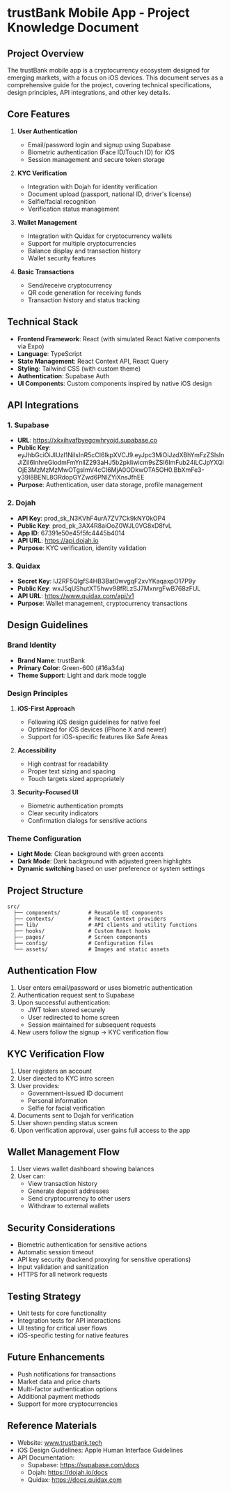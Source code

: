 
# trustBank Mobile App - Project Knowledge Document

## Project Overview
The trustBank mobile app is a cryptocurrency ecosystem designed for emerging markets, with a focus on iOS devices. This document serves as a comprehensive guide for the project, covering technical specifications, design principles, API integrations, and other key details.

## Core Features
1. **User Authentication**
   - Email/password login and signup using Supabase
   - Biometric authentication (Face ID/Touch ID) for iOS
   - Session management and secure token storage

2. **KYC Verification**
   - Integration with Dojah for identity verification
   - Document upload (passport, national ID, driver's license)
   - Selfie/facial recognition
   - Verification status management

3. **Wallet Management**
   - Integration with Quidax for cryptocurrency wallets
   - Support for multiple cryptocurrencies
   - Balance display and transaction history
   - Wallet security features

4. **Basic Transactions**
   - Send/receive cryptocurrency
   - QR code generation for receiving funds
   - Transaction history and status tracking

## Technical Stack
- **Frontend Framework**: React (with simulated React Native components via Expo)
- **Language**: TypeScript
- **State Management**: React Context API, React Query
- **Styling**: Tailwind CSS (with custom theme)
- **Authentication**: Supabase Auth
- **UI Components**: Custom components inspired by native iOS design

## API Integrations
### 1. Supabase
- **URL**: https://xkxihvafbyegowhryojd.supabase.co
- **Public Key**: eyJhbGciOiJIUzI1NiIsInR5cCI6IkpXVCJ9.eyJpc3MiOiJzdXBhYmFzZSIsInJlZiI6InhreGlodmFmYnllZ293aHJ5b2pkIiwicm9sZSI6ImFub24iLCJpYXQiOjE3MzMzMzMwOTgsImV4cCI6MjA0ODkwOTA5OH0.BbXmFe3-y39l8BENL8GRdopGYZwd6PNlZYiXnsJfhEE
- **Purpose**: Authentication, user data storage, profile management

### 2. Dojah
- **API Key**: prod_sk_N3KVhF4urA7ZV7Ck9kNY0kOP4
- **Public Key**: prod_pk_3AX4R8aiOoZ0WJL0VG8xD8fvL
- **App ID**: 67391e50e45f5fc4445b4014
- **API URL**: https://api.dojah.io
- **Purpose**: KYC verification, identity validation

### 3. Quidax
- **Secret Key**: lJ2RF5QlgfS4HB3Bat0wvgqF2xvYKaqaxpO17P9y
- **Public Key**: wxJ5qUShutXT5hwv98fRLzSJ7MxnrgFwB768zFUL
- **API URL**: https://www.quidax.com/api/v1
- **Purpose**: Wallet management, cryptocurrency transactions

## Design Guidelines

### Brand Identity
- **Brand Name**: trustBank
- **Primary Color**: Green-600 (#16a34a)
- **Theme Support**: Light and dark mode toggle

### Design Principles
1. **iOS-First Approach**
   - Following iOS design guidelines for native feel
   - Optimized for iOS devices (iPhone X and newer)
   - Support for iOS-specific features like Safe Areas

2. **Accessibility**
   - High contrast for readability
   - Proper text sizing and spacing
   - Touch targets sized appropriately

3. **Security-Focused UI**
   - Biometric authentication prompts
   - Clear security indicators
   - Confirmation dialogs for sensitive actions

### Theme Configuration
- **Light Mode**: Clean background with green accents
- **Dark Mode**: Dark background with adjusted green highlights
- **Dynamic switching** based on user preference or system settings

## Project Structure
```
src/
  ├── components/         # Reusable UI components
  ├── contexts/           # React Context providers
  ├── lib/                # API clients and utility functions
  ├── hooks/              # Custom React hooks
  ├── pages/              # Screen components
  ├── config/             # Configuration files
  └── assets/             # Images and static assets
```

## Authentication Flow
1. User enters email/password or uses biometric authentication
2. Authentication request sent to Supabase
3. Upon successful authentication:
   - JWT token stored securely
   - User redirected to home screen
   - Session maintained for subsequent requests
4. New users follow the signup -> KYC verification flow

## KYC Verification Flow
1. User registers an account
2. User directed to KYC intro screen
3. User provides:
   - Government-issued ID document
   - Personal information
   - Selfie for facial verification
4. Documents sent to Dojah for verification
5. User shown pending status screen
6. Upon verification approval, user gains full access to the app

## Wallet Management Flow
1. User views wallet dashboard showing balances
2. User can:
   - View transaction history
   - Generate deposit addresses
   - Send cryptocurrency to other users
   - Withdraw to external wallets

## Security Considerations
- Biometric authentication for sensitive actions
- Automatic session timeout
- API key security (backend proxying for sensitive operations)
- Input validation and sanitization
- HTTPS for all network requests

## Testing Strategy
- Unit tests for core functionality
- Integration tests for API interactions
- UI testing for critical user flows
- iOS-specific testing for native features

## Future Enhancements
- Push notifications for transactions
- Market data and price charts
- Multi-factor authentication options
- Additional payment methods
- Support for more cryptocurrencies

## Reference Materials
- Website: www.trustbank.tech
- iOS Design Guidelines: Apple Human Interface Guidelines
- API Documentation:
  - Supabase: https://supabase.com/docs
  - Dojah: https://dojah.io/docs
  - Quidax: https://docs.quidax.com
